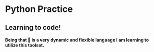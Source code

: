 # Python Practice

## Learning to code!

#### Being that 🐍 is a very dynamic and flexible language I am learning to utilize this toolset.

